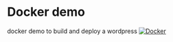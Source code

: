 # Docker demo

docker demo to build and deploy a wordpress
[![Docker](https://github.com/adynetro/Docker-Demo/actions/workflows/docker-publish.yml/badge.svg)](https://github.com/adynetro/Docker-Demo/actions/workflows/docker-publish.yml)

